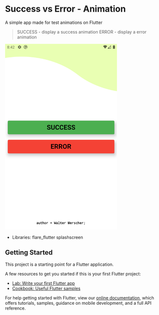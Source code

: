 # Success vs Error - Animation

A simple app made for test animations on Flutter

> SUCCESS - display a success animation
> ERROR - display a error animation

![Home Page](assets/print.png)

- Libraries:
flare_flutter
splashscreen

## Getting Started

This project is a starting point for a Flutter application.

A few resources to get you started if this is your first Flutter project:

- [Lab: Write your first Flutter app](https://flutter.dev/docs/get-started/codelab)
- [Cookbook: Useful Flutter samples](https://flutter.dev/docs/cookbook)

For help getting started with Flutter, view our
[online documentation](https://flutter.dev/docs), which offers tutorials,
samples, guidance on mobile development, and a full API reference.
